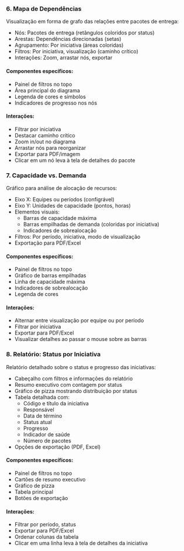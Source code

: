 ### 6. Mapa de Dependências

Visualização em forma de grafo das relações entre pacotes de entrega:

- Nós: Pacotes de entrega (retângulos coloridos por status)
- Arestas: Dependências direcionadas (setas)
- Agrupamento: Por iniciativa (áreas coloridas)
- Filtros: Por iniciativa, visualização (caminho crítico)
- Interações: Zoom, arrastar nós, exportar

#### Componentes específicos:
- Painel de filtros no topo
- Área principal do diagrama
- Legenda de cores e símbolos
- Indicadores de progresso nos nós

#### Interações:
- Filtrar por iniciativa 
- Destacar caminho crítico
- Zoom in/out no diagrama
- Arrastar nós para reorganizar
- Exportar para PDF/imagem
- Clicar em um nó leva à tela de detalhes do pacote

### 7. Capacidade vs. Demanda

Gráfico para análise de alocação de recursos:

- Eixo X: Equipes ou períodos (configrável)
- Eixo Y: Unidades de capacidade (pontos, horas)
- Elementos visuais:
  - Barras de capacidade máxima
  - Barras empilhadas de demanda (coloridas por iniciativa)
  - Indicadores de sobrealocação
- Filtros: Por período, iniciativa, modo de visualização
- Exportação para PDF/Excel

#### Componentes específicos:
- Painel de filtros no topo
- Gráfico de barras empilhadas
- Linha de capacidade máxima
- Indicadores de sobrealocação
- Legenda de cores

#### Interações:
- Alternar entre visualização por equipe ou por período
- Filtrar por iniciativa
- Exportar para PDF/Excel
- Visualizar detalhes ao passar o mouse sobre as barras

### 8. Relatório: Status por Iniciativa

Relatório detalhado sobre o status e progresso das iniciativas:

- Cabeçalho com filtros e informações do relatório
- Resumo executivo com contagem por status
- Gráfico de pizza mostrando distribuição por status
- Tabela detalhada com:
  - Código e título da iniciativa
  - Responsável
  - Data de término
  - Status atual
  - Progresso
  - Indicador de saúde
  - Número de pacotes
- Opções de exportação (PDF, Excel)

#### Componentes específicos:
- Painel de filtros no topo
- Cartões de resumo executivo
- Gráfico de pizza
- Tabela principal
- Botões de exportação

#### Interações:
- Filtrar por período, status
- Exportar para PDF/Excel
- Ordenar colunas da tabela
- Clicar em uma linha leva à tela de detalhes da iniciativa
